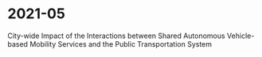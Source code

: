 # 2021-05
City-wide Impact of the Interactions between Shared Autonomous Vehicle-based Mobility Services and the Public Transportation System
